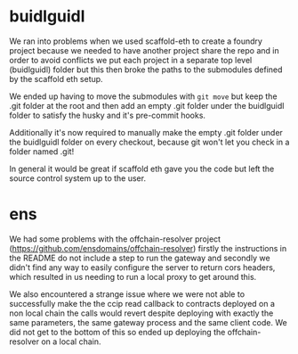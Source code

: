 # buidlguidl

We ran into problems when we used scaffold-eth to create a foundry project
because we needed to have another project share the repo and in order to avoid
conflicts we put each project in a separate top level (buidlguidl) folder but this then
broke the paths to the submodules defined by the scaffold eth setup.

We ended up having to move the submodules with `git move` but keep the .git
folder at the root and then add an empty .git folder under the buidlguidl
folder to satisfy the husky and it's pre-commit hooks. 

Additionally it's now required to manually make the empty .git folder under the
buidlguidl folder on every checkout, because git won't let you check in a
folder named .git!

In general it would be great if scaffold eth gave you the code but left the
source control system up to the user.

# ens

We had some problems with the offchain-resolver project
(https://github.com/ensdomains/offchain-resolver) firstly the instructions in
the README do not include a step to run the gateway and secondly we didn't find
any way to easily configure the server to return cors headers, which resulted
in us needing to run a local proxy to get around this.

We also encountered a strange issue where we were not able to successfully make
the the ccip read callback to contracts deployed on a non local chain the calls
would revert despite deploying with exactly the same parameters, the same
gateway process and the same client code. We did not get to the bottom of this
so ended up deploying the offchain-resolver on a local chain.
